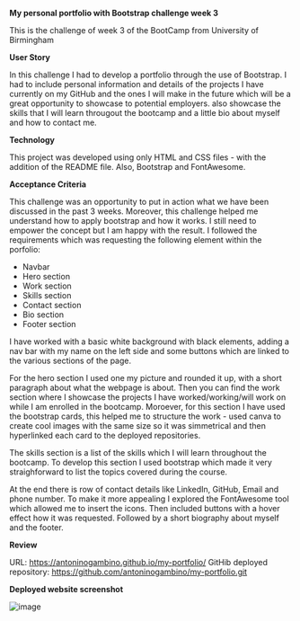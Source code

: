 **My personal portfolio with Bootstrap challenge week 3**

This is the challenge of week 3 of the BootCamp from University of Birmingham

**User Story**

In this challenge I had to develop a portfolio through the use of Bootstrap. I had to include personal information and details of the projects I have currently on my GitHub and the ones I will make in the future which will be a great opportunity to showcase to potential employers. also showcase the skills that I will learn througout the bootcamp and a little bio about myself and how to contact me.

**Technology**

This project was developed using only HTML and CSS files - with the addition of the README file. Also, Bootstrap and FontAwesome.

**Acceptance Criteria**

This challenge was an opportunity to put in action what we have been discussed in the past 3 weeks. Moreover, this challenge helped me understand how to apply bootstrap and how it works. I still need to empower the concept but I am happy with the result. I followed the requirements which was requesting the following element within the porfolio:

- Navbar
- Hero section
- Work section
- Skills section
- Contact section
- Bio section 
- Footer section

I have worked with a basic white background with black elements, adding a nav bar with my name on the left side and some buttons which are linked to the various sections of the page.

For the hero section I used one my picture and rounded it up, with a short paragraph about what the webpage is about. Then you can find the work section where I showcase the projects I have worked/working/will work on while I am enrolled in the bootcamp. Moroever, for this section I have used the bootstrap cards, this helped me to structure the work - used canva to create cool images with the same size so it was simmetrical and then hyperlinked each card to the deployed repositories.

The skills section is a list of the skills which I will learn throughout the bootcamp. To develop this section I used bootstrap which made it very straighforward to list the topics covered during the course.

At the end there is row of contact details like LinkedIn, GitHub, Email and phone number. To make it more appealing I explored the FontAwesome tool which allowed me to insert the icons. Then included buttons with a hover effect how it was requested. Followed by a short biography about myself and the footer.

**Review**

URL: https://antoninogambino.github.io/my-portfolio/ GitHib deployed repository: https://github.com/antoninogambino/my-portfolio.git

**Deployed website screenshot**

![image](https://user-images.githubusercontent.com/112243266/227998533-b93b8d42-95c1-459a-ae64-1f444b6f7c44.png)
